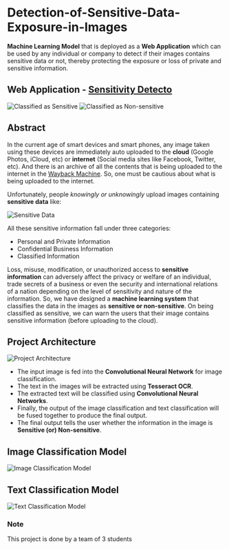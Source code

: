 # Detection-of-Sensitive-Data-Exposure-in-Images
**Machine Learning Model** that is deployed as a **Web Application** which can be used by any individual or company to detect if their images contains sensitive data or not, thereby protecting the exposure or loss of private and sensitive information.

## Web Application - [Sensitivity Detecto](https://sensitivity-detecto.web.app)
![Classified as Sensitive](images/Sensitive.png)
![Classified as Non-sensitive](images/Non-sensitive.png)

## Abstract
In the current age of smart devices and smart phones, any image taken using these devices are immediately auto uploaded to the **cloud** (Google Photos, iCloud, etc) or **internet** (Social media sites like Facebook, Twitter, etc). And there is an archive of all the contents that is being uploaded to the internet in the [Wayback Machine](https://web.archive.org/). So, one must be cautious about what is being uploaded to the internet. 

Unfortunately, people *knowingly or unknowingly* upload images containing **sensitive data** like:

![Sensitive Data](images/SensitiveData.png)

All these sensitive information fall under three categories:
- Personal and Private Information
- Confidential Business Information
- Classified Information

Loss, misuse, modification, or unauthorized access to **sensitive information** can adversely affect the privacy or welfare of an individual, trade secrets of a business or even the security and international relations of a nation depending on the level of sensitivity and nature of the information. So, we have designed a **machine learning system** that classifies the data in the images as **sensitive or non-sensitive**. On being classified as sensitive, we can warn the users that their image contains sensitive information (before uploading to the cloud).

## Project Architecture

![Project Architecture](images/ProjectArchitecture.png)

- The input image is fed into the **Convolutional Neural Network** for image classification. 
- The text in the images will be extracted using **Tesseract OCR**.
- The extracted text will be classified using **Convolutional Neural Networks**. 
- Finally, the output of the image classification and text classification will be fused together to produce the final output. 
- The final output tells the user whether the information in the image is **Sensitive (or) Non-sensitive**.

## Image Classification Model
![Image Classification Model](images/image-classification.JPG)

## Text Classification Model
![Text Classification Model](images/text-classification.JPG)

### Note
This project is done by a team of 3 students 